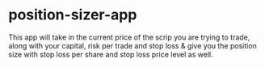 # position-sizer-app

This app will take in the current price of the scrip you are trying to trade, along with your capital, risk per trade and stop loss & give you the position size with stop loss per share and stop loss price level as well.
